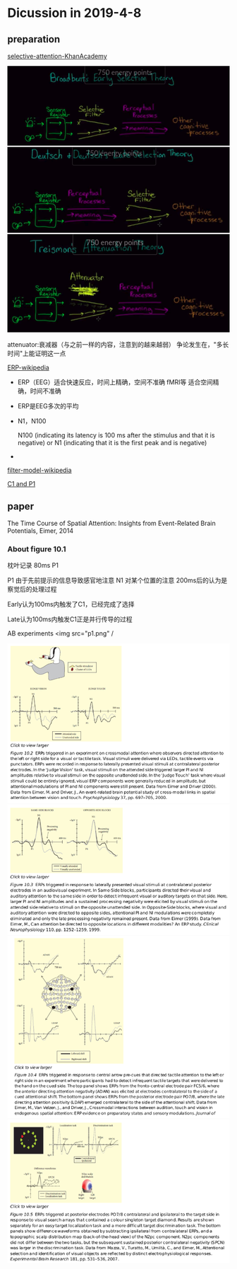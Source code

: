 
# Dicussion in 2019-4-8

## preparation

[selective-attention-KhanAcademy](https://www.khanacademy.org/science/health-and-medicine/executive-systems-of-the-brain/attention-language-lesson/v/selective-attention)

<img src="b1.png"/>

<img src="b2.png"/>

<img src="b3.png"/>

attenuator:衰减器（与之前一样的内容，注意到的越来越弱）
争论发生在，"多长时间"上能证明这一点

[ERP-wikipedia](https://en.wikipedia.org/wiki/Event-related_potential)

* ERP（EEG）适合快速反应，时间上精确，空间不准确
fMRI等 适合空间精确，时间不准确

* ERP是EEG多次的平均

* N1，N100
	
	N100 (indicating its latency is 100 ms after the stimulus and that it is negative) or N1 (indicating that it is the first peak and is negative)

* 

[filter-model-wikipedia](https://en.wikipedia.org/wiki/Broadbent%27s_filter_model_of_attention#Late_selection_models_of_attention)


[C1 and P1](https://en.wikipedia.org/wiki/C1_and_P1_(neuroscience))

## paper
The Time Course of Spatial Attention: Insights from Event-Related Brain
Potentials, Eimer, 2014

### About figure 10.1

枕叶记录
80ms P1

P1 由于先前提示的信息导致感官地注意
N1 对某个位置的注意
200ms后的认为是察觉后的处理过程


Early认为100ms内触发了C1，已经完成了选择

Late认为100ms内触发C1正是并行传导的过程


AB experiments
<img src="p1.png" /

<img src="p2.png" />

<img src="p3.png" />

<img src="p4.png" />

<img src="p5.png" />

